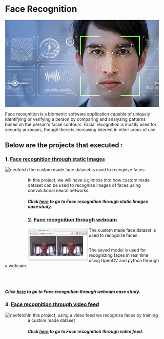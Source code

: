 # Face Recognition
<p align="center">
<img src="Facial-Recognition-Technology-Law-Enforcement-Tool-or-Threat-to-Constitutional-Rights.jpg" align="middle"  >
</p>
Face recognition is a biometric software application capable of uniquely identifying or verifying a person by comparing and analyzing patterns based on the person's facial contours. Facial recognition is mostly used for security purposes, though there is increasing interest in other areas of use.
 <br />

## Below are the projects that executed :

### 1. [Face recognition through static Images](./face_recog_images)

<img src="https://technode.com/wp-content/uploads/2014/11/Face++.png" alt="neofetch" align="left" height="200px">
The custom made face dataset is used to recognize faces. <br />
 <br /> In this project, we will have a glimpse into how custom made dataset can be used to recognize images of faces using convolutional neural networks.

##### Click [here](./face_recog_images) to go to Face recognition through static Images case study.


### 2. [Face recognition through webcam](./face_recog_webcam)

<img src="face_front.png" alt="neofetch" align="left" width="200px">
The custom made face dataset is used to recognize faces. <br />

<br />The saved model is used for recognizing faces in real time using OpenCV and python through a webcam. <br />

<br />
<br />

##### Click [here](./face_recog_webcam) to go to Face recognition through webcam case study.

### 3. [Face recognition through video feed](./face_recog_video)

<img src="https://i.ytimg.com/vi/K4u4Dpl6NKk/maxresdefault.jpg" alt="neofetch" align="left" height="200px">

In this project, using a video feed we recognize faces by training a custom made dataset<br />

##### Click [here](./face_recog_video) to go to Face recognition through video feed.




